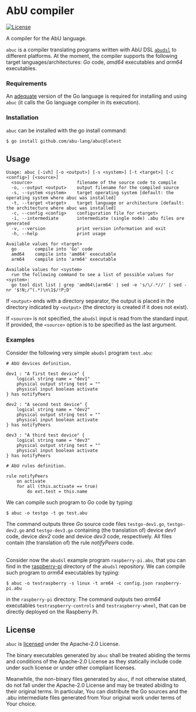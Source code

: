 # AbU compiler

[![License](https://img.shields.io/badge/License-Apache%202.0-blue.svg)](https://github.com/abu-lang/abuc/blob/main/LICENSE)

A compiler for the AbU language.

`abuc` is a compiler translating programs written with AbU DSL [`abudsl`](https://github.com/abu-lang/abudsl) to different platforms. At the moment, the compiler supports the following target languages/architectures: *Go* code, *amd64* executables and *arm64* executables.

### Requirements
An [adequate](https://go.dev/doc/devel/release#policy) version of the Go language is required for installing and using `abuc` (it calls the Go language compiler in its execution).

### Installation
`abuc` can be installed with the go install command:
```
$ go install github.com/abu-lang/abuc@latest
```

## Usage
```
Usage: abuc [-ivh] [-o <output>] [-s <system>] [-t <target>] [-c <config>] [<source>]
  <source>                 filename of the source code to compile
  -o, --output <output>    output filename for the compiled source
  -s, --system <system>    target operating system [default: the operating system where abuc was installed]
  -t, --target <target>    target language or architecture [default: the architecture where abuc was installed]
  -c, --config <config>    configuration file for <target>
  -i, --intermediate       intermediate (single node) .abu files are generated
  -v, --version            print version information and exit
  -h, --help               print usage

Available values for <target>
  go       compile into 'Go' code
  amd64    compile into 'amd64' executable
  arm64    compile into 'arm64' executable

Available values for <system>
  run the following command to see a list of possible values for <system>:
  go tool dist list | grep 'amd64\|arm64' | sed -e 's/\/.*//' | sed -nr '$!N;/^(.*)\n\1$/!P;D'
```
If `<output>` ends with a directory separator, the output is placed in the directory indicated by `<output>` (the directory is created if it does not exist).

If `<source>` is not specified, the `abudsl` input is read from the standard input. If provided, the `<source>` option is to be specified as the last argument.

### Examples

Consider the following very simple `abudsl` program `test.abu`:
```
# AbU devices definition.

dev1 : "A first test device" {
    logical string name = "dev1"
    physical output string test = ""
    physical input boolean activate
} has notifyPeers

dev2 : "A second test device" {
    logical string name = "dev2"
    physical output string test = ""
    physical input boolean activate
} has notifyPeers

dev3 : "A third test device" {
    logical string name = "dev3"
    physical output string test = ""
    physical input boolean activate
} has notifyPeers

# AbU rules definition.

rule notifyPeers
    on activate
    for all (this.activate == true)
        do ext.test = this.name
```
We can compile such program to *Go* code by typing:
```
$ abuc -o testgo -t go test.abu
```
The command outputs three *Go* source code files `testgo-dev1.go`, `testgo-dev2.go` and `testgo-dev3.go` containing (the translation of) device *dev1* code, device *dev2* code and device *dev3* code, respectively. All files contain (the translation of) the rule *notifyPeers* code. <br><br>

Consider now the `abudsl` example program `raspberry-pi.abu`, that you can find in the [raspberry-pi](https://github.com/abu-lang/abudsl/tree/master/examples/raspberry-pi) directory of the `abudsl` repository. We can compile such program to *arm64* executables by typing:
```
$ abuc -o testraspberry -s linux -t arm64 -c config.json raspberry-pi.abu
```
in the `raspberry-pi` directory.
The command outputs two *arm64* executables `testraspberry-controls` and `testraspberry-wheel`, that can be directly deployed on the Raspberry Pi.

## License
`abuc` is [licensed](https://github.com/abu-lang/abuc/blob/main/LICENSE) under the Apache-2.0 License.

The binary executables generated by `abuc` shall be treated abiding the terms and conditions of the Apache-2.0 License as they statically include code under such license or under other compliant licenses.

Meanwhile, the non-binary files generated by `abuc`, if not otherwise stated, do not fall under the Apache-2.0 License and may be treated abiding to their original terms.
In particular, You can distribute the Go sources and the .abu intermediate files generated from Your original work under terms of Your choice.
